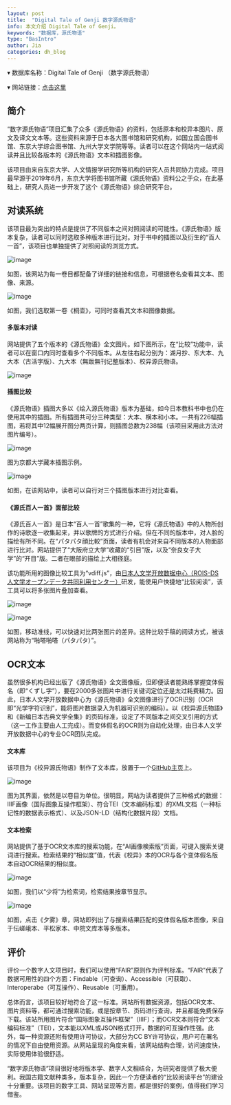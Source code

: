 ```yaml
---
layout: post
title:  "Digital Tale of Genji 数字源氏物语"
info: 本文介绍 Digital Tale of Genji。
keywords: "数据库，源氏物语"
type: "BasIntro"
author: Jia
categories: dh_blog
---
```


▾ 数据库名称：Digital Tale of Genji （数字源氏物语） 

▾ 网站链接：[点击这里](https://genji.dl.itc.u-tokyo.ac.jp/)

## 简介

“数字源氏物语”项目汇集了众多《源氏物语》的资料，包括原本和校异本图片、原文及译文文本等。这些资料来源于日本各大图书馆和研究机构，如国立国会图书馆、东京大学综合图书馆、九州大学文学院等等。读者可以在这个网站内一站式阅读并且比较各版本的《源氏物语》文本和插图影像。

该项目由来自东京大学、人文情报学研究所等机构的研究人员共同协力完成。项目最早源于2019年6月，东京大学将图书馆所藏《源氏物语》资料公之于众，在此基础上，研究人员进一步开发了这个《源氏物语》综合研究平台。

## 对读系统

该项目最为突出的特点是提供了不同版本之间对照阅读的可能性。《源氏物语》版本复杂，读者可以同时选取多种版本进行比对。对于书中的插图以及衍生的“百人一首”，该项目也单独提供了对照阅读的浏览方式。

![image](https://raw.githubusercontent.com/DHHD2022/DHHD2022.GitHub.io/main/pics/2022-05-20/yswy0.png)

如图，该网站为每一卷目都配备了详细的链接和信息，可根据卷名查看其文本、图像、来源。

![image](https://raw.githubusercontent.com/DHHD2022/DHHD2022.GitHub.io/main/pics/2022-05-20/yswy0.png)

如图，我们选取第一卷《桐壶》，可同时查看其文本和图像数据。


#### 多版本对读

网站提供了五个版本的《源氏物语》全文图片。如下图所示，在“比较”功能中，读者可以在窗口内同时查看多个不同版本。从左往右起分别为：湖月抄、东大本、九大本（古活字版）、九大本（無跋無刊记整版本）、校异源氏物语。

![image](https://raw.githubusercontent.com/DHHD2022/DHHD2022.GitHub.io/main/pics/2022-05-20/yswyVergleich.png)

#### 插图比较

《源氏物语》插图大多以《绘入源氏物语》版本为基础，如今日本教科书中也仍在使用其中的插图。所有插图共可分三种类型：大本、横本和小本。一共有226幅插图，若将其中12幅展开图分两页计算，则插图总数为238幅（该项目采用此方法对图片编号）。

![image](https://raw.githubusercontent.com/DHHD2022/DHHD2022.GitHub.io/main/pics/2022-05-20/yswyKyoto.png)

图为京都大学藏本插图示例。

![image](https://raw.githubusercontent.com/DHHD2022/DHHD2022.GitHub.io/main/pics/2022-05-20/yswypics.png)

如图，在该网站中，读者可以自行对三个插图版本进行对比查看。



#### 《源氏百人一首》面部比较

《源氏百人一首》是日本“百人一首”歌集的一种，它将《源氏物语》中的人物所创作的诗歌逐一收集起来，并以歌牌的方式进行介绍。但在不同的版本中，对人脸的描绘有所不同。在“パタパタ顔比較”页面，读者有机会对来自不同版本的人物面部进行比对。网站提供了“大阪府立大学”收藏的“引目”版，以及“奈良女子大学”的“开目”版。二者在眼部的描绘上大相径庭。

该功能所用的图像比较工具为“vdiff.js”，由[日本人文学开放数据中心（ROIS-DS 人文学オープンデータ共同利用センター）](http://codh.rois.ac.jp/)研发，能使用户快捷地“比较阅读”，该工具可以将多张图片叠加查看。

![image](https://raw.githubusercontent.com/DHHD2022/DHHD2022.GitHub.io/main/pics/2022-05-20/yswyPIC1.png)

![image](https://raw.githubusercontent.com/DHHD2022/DHHD2022.GitHub.io/main/pics/2022-05-20/yswyPIC2.png)

如图，移动准线，可以快速对比两张图片的差异。这种比较手稿的阅读方式，被该网站称为“啪嗒啪嗒（パタパタ）”。

## OCR文本

虽然很多机构已经出版了《源氏物语》全文图像版，但即便读者能熟练掌握变体假名（即“くずし字”），要在2000多张图片中进行关键词定位还是太过耗费精力。因此，日本人文学开放数据中心为《源氏物语》全文图像进行了OCR识别（OCR即“光学字符识别”，能将图片数据录入为机器可识别的编码）。以《校异源氏物語》和《新编日本古典文学全集》的页码标准，设定了不同版本之间交叉引用的方式（这一工作主要由人工完成）。而变体假名的OCR则为自动化处理，由日本人文学开放数据中心的专业OCR团队完成。

#### 文本库

该项目为《校异源氏物语》制作了文本库，放置于一个[GitHub主页](https://kouigenjimonogatari.github.io/)上。

![image](https://raw.githubusercontent.com/DHHD2022/DHHD2022.GitHub.io/main/pics/2022-05-20/textDB.png)

图为其界面，依然是以卷目为单位。很明显，网站为读者提供了三种格式的数据：IIIF画像（国际图象互操作框架）、符合TEI（文本编码标准）的XML文档（一种标记性的数据表示格式）、以及JSON-LD（结构化数据片段）文档。

#### 文本检索

网站提供了基于OCR文本库的搜索功能，在“AI画像検索版”页面，可键入搜索关键词进行搜索。检索结果的“相似度”值，代表《校异》本的OCR与各个变体假名版本自动OCR结果的相似度。

![image](https://raw.githubusercontent.com/DHHD2022/DHHD2022.GitHub.io/main/pics/2022-05-20/SEARCH.png)

如图，我们以“少将”为检索词，检索结果按章节显示。

![image](https://raw.githubusercontent.com/DHHD2022/DHHD2022.GitHub.io/main/pics/2022-05-20/YSWYAISEARCH.png)

如图，点击《夕雾》章，网站即列出了与搜索结果匹配的变体假名版本图像，来自于伝嵯峨本、平松家本、中院文库本等多版本。

## 评价
评价一个数字人文项目时，我们可以使用“FAIR”原则作为评判标准。“FAIR”代表了数据可用性的四个方面：Findable（可查询）、Accessible（可获取）、Interoperabe（可互操作）、Reusable（可重用）。

总体而言，该项目较好地符合了这一标准。网站所有数据资源，包括OCR文本、图片资料等，都可通过搜索功能，或是按章节、页码进行查询，并且都能免费保存下载。该站所用图片符合“国际图象互操作框架”（IIIF）；而OCR文本则符合“文本编码标准”（TEI），文本能以XML或JSON格式打开，数据的可互操作性强。此外，每一种资源还附有使用许可协议，大部分为CC BY许可协议，用户可在署名的情况下自由使用资源。从网站呈现的角度来看，该网站结构合理，访问速度快，实际使用体验很舒适。

“数字源氏物语”项目很好地将版本学、数字人文相结合，为研究者提供了极大便利。我国古籍文献种类多，版本复杂，因此一个方便读者的“比较阅读平台”的建设十分重要。该项目的数字工具、网站呈现等方面，都是很好的案例，值得我们学习借鉴。